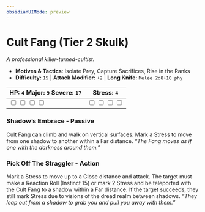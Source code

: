 ```yaml
---
obsidianUIMode: preview
---
```

# Cult Fang (Tier 2 Skulk)

*A professional killer-turned-cultist.*

- **Motives & Tactics**: Isolate Prey, Capture Sacrifices, Rise in the Ranks
- **Difficulty:** `15` | **Attack Modifier:** `+2` | **Long Knife:** `Melee 2d8+10 phy`

| HP: `4` Major: `9` Severe: `17` | Stress: `4` |
|--|--|
|  <input type="checkbox" unchecked id="84f2f4d3"> <input type="checkbox" unchecked id="a306fd19"> <input type="checkbox" unchecked id="bb343e2a"> <input type="checkbox" unchecked id="0a90ea90"> |  <input type="checkbox" unchecked id="c3008ce6"> <input type="checkbox" unchecked id="bf603770"> <input type="checkbox" unchecked id="aa7cb17f"> <input type="checkbox" unchecked id="58691a1f"> |

### Shadow’s Embrace - Passive

Cult Fang can climb and walk on vertical surfaces. Mark a Stress to move from one shadow to another within a Far distance. *“The Fang moves as if one with the darkness around them.”*

### Pick Off The Straggler - Action

Mark a Stress to move up to a Close distance and attack. The target must make a Reaction Roll (Instinct 15) or mark 2 Stress and be teleported with the Cult Fang to a shadow within a Far distance. If the target succeeds, they still mark Stress due to visions of the dread realm between shadows. *“They leap out from a shadow to grab you and pull you away with them.”*



